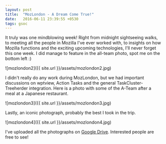 ```yaml
---
layout: post
title:  "MozLondon - A Dream Come True!"
date:   2016-06-11 23:39:55 +0530
tags: gsoc
---
```

It truly was one mindblowing week! Right from midnight sightseeing walks, to meeting all the people in Mozilla I've ever worked with, to insights on how Mozilla functions and the exciting upcoming technologies, I'll never forget this one week. I did manage to feature in the all-team photo, spot me on the bottom left :)

![mozlondon2]({{ site.url }}/assets/mozlondon2.jpg)

I didn't really do any work during MozLondon, but we had important discussions on wptview, Action Tasks and the general TaskCluster-Treeherder integration. Here is a photo with some of the A-Team after a meal at a Japanese restaurant.

![mozlondon3]({{ site.url }}/assets/mozlondon3.jpg)

Lastly, an iconic photograph, probably the best I took in the trip.

![mozlondon4]({{ site.url }}/assets/mozlondon4.jpg)

I've uploaded all the photographs on [Google Drive](https://drive.google.com/open?id=0B5Y_SiDYwIObWU9GMHVXc0tjU1k). Interested people are free to see!